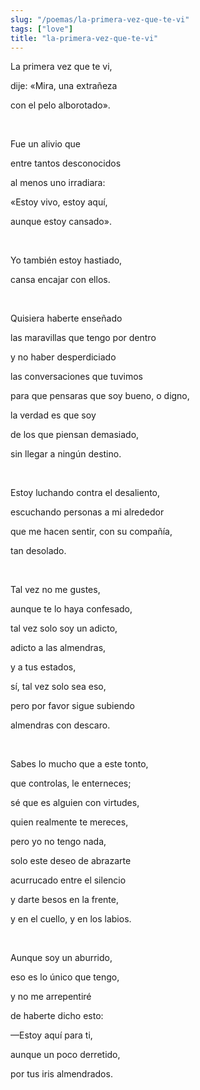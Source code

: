 ```yaml
---
slug: "/poemas/la-primera-vez-que-te-vi"
tags: ["love"]
title: "la-primera-vez-que-te-vi"
---
```

La primera vez que te vi,

dije: «Mira, una extrañeza

con el pelo alborotado».

&nbsp;

Fue un alivio que

entre tantos desconocidos

al menos uno irradiara:

«Estoy vivo, estoy aquí,

aunque estoy cansado».

&nbsp;

Yo también estoy hastiado,

cansa encajar con ellos.

&nbsp;

Quisiera haberte enseñado

las maravillas que tengo por dentro

y no haber desperdiciado

las conversaciones que tuvimos

para que pensaras que soy bueno, o digno,

la verdad es que soy

de los que piensan demasiado,

sin llegar a ningún destino.

&nbsp;

Estoy luchando contra el desaliento,

escuchando personas a mi alrededor

que me hacen sentir, con su compañía,

tan desolado.

&nbsp;

Tal vez no me gustes,

aunque te lo haya confesado,

tal vez solo soy un adicto,

adicto a las almendras,

y a tus estados,

sí, tal vez solo sea eso,

pero por favor sigue subiendo

almendras con descaro.

&nbsp;

Sabes lo mucho que a este tonto,

que controlas, le enterneces;

sé que es alguien con virtudes,

quien realmente te mereces,

pero yo no tengo nada,

solo este deseo de abrazarte

acurrucado entre el silencio

y darte besos en la frente,

y en el cuello, y en los labios.

&nbsp;

Aunque soy un aburrido,

eso es lo único que tengo,

y no me arrepentiré

de haberte dicho esto:

—Estoy aquí para ti,

aunque un poco derretido,

por tus iris almendrados.